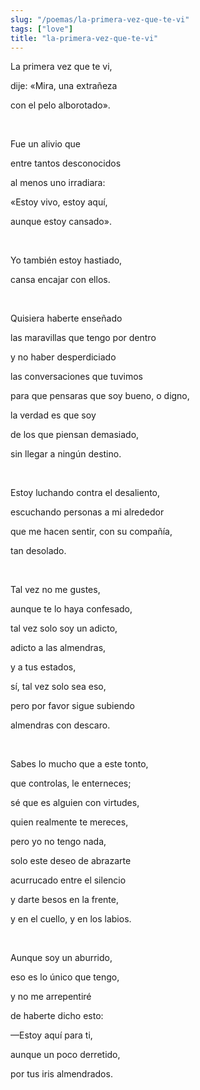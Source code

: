 ```yaml
---
slug: "/poemas/la-primera-vez-que-te-vi"
tags: ["love"]
title: "la-primera-vez-que-te-vi"
---
```

La primera vez que te vi,

dije: «Mira, una extrañeza

con el pelo alborotado».

&nbsp;

Fue un alivio que

entre tantos desconocidos

al menos uno irradiara:

«Estoy vivo, estoy aquí,

aunque estoy cansado».

&nbsp;

Yo también estoy hastiado,

cansa encajar con ellos.

&nbsp;

Quisiera haberte enseñado

las maravillas que tengo por dentro

y no haber desperdiciado

las conversaciones que tuvimos

para que pensaras que soy bueno, o digno,

la verdad es que soy

de los que piensan demasiado,

sin llegar a ningún destino.

&nbsp;

Estoy luchando contra el desaliento,

escuchando personas a mi alrededor

que me hacen sentir, con su compañía,

tan desolado.

&nbsp;

Tal vez no me gustes,

aunque te lo haya confesado,

tal vez solo soy un adicto,

adicto a las almendras,

y a tus estados,

sí, tal vez solo sea eso,

pero por favor sigue subiendo

almendras con descaro.

&nbsp;

Sabes lo mucho que a este tonto,

que controlas, le enterneces;

sé que es alguien con virtudes,

quien realmente te mereces,

pero yo no tengo nada,

solo este deseo de abrazarte

acurrucado entre el silencio

y darte besos en la frente,

y en el cuello, y en los labios.

&nbsp;

Aunque soy un aburrido,

eso es lo único que tengo,

y no me arrepentiré

de haberte dicho esto:

—Estoy aquí para ti,

aunque un poco derretido,

por tus iris almendrados.